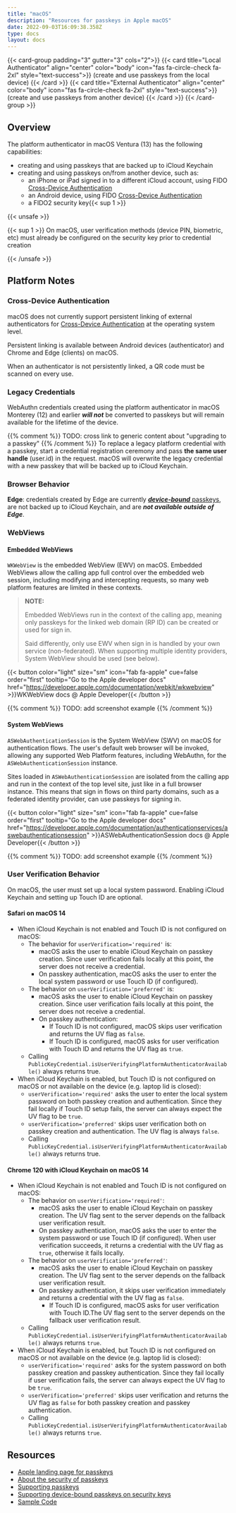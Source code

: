```yaml
---
title: "macOS"
description: "Resources for passkeys in Apple macOS"
date: 2022-09-03T16:09:38.358Z
type: docs
layout: docs
---
```


{{< card-group padding="3" gutter="3" cols="2">}}
    {{< card title="Local Authenticator" align="center" color="body" icon="fas fa-circle-check fa-2xl" style="text-success">}}
        (create and use passkeys from the local device)
    {{< /card >}}
    {{< card title="External Authenticator" align="center" color="body" icon="fas fa-circle-check fa-2xl" style="text-success">}}
        (create and use passkeys from another device)
    {{< /card >}}
{{< /card-group >}}

## Overview

The platform authenticator in macOS Ventura (13) has the following capabilities:

- creating and using passkeys that are backed up to iCloud Keychain
- creating and using passkeys on/from another device, such as:
  - an iPhone or iPad signed in to a different iCloud account, using FIDO [Cross-Device Authentication](/terms#cross-device-authentication-cda)
  - an Android device, using FIDO [Cross-Device Authentication](/terms#cross-device-authentication-cda)
  - a FIDO2 security key{{< sup 1 >}}

{{< unsafe >}}
<p class="fs-6 text-muted text-end">{{< sup 1 >}} On macOS, user verification methods (device PIN, biometric, etc) must already be configured on the security key prior to credential creation</p>
{{< /unsafe >}}

## Platform Notes

### Cross-Device Authentication

macOS does not currently support persistent linking of external authenticators for [Cross-Device Authentication](/terms#cross-device-authentication-cda) at the operating system level.

Persistent linking is available between Android devices (authenticator) and Chrome and Edge (clients) on macOS.

When an authenticator is not persistently linked, a QR code must be scanned on every use.

### Legacy Credentials

WebAuthn credentials created using the platform authenticator in macOS Monterey (12) and earlier ***will not*** be converted to passkeys but will remain available for the lifetime of the device.

{{% comment %}}  TODO: cross link to generic content about "upgrading to a passkey" {{% /comment %}}
To replace a legacy platform credential with a passkey, start a credential registration ceremony and pass **the same user handle** (user.id) in the request. macOS will overwrite the legacy credential with a new passkey that will be backed up to iCloud Keychain.

### Browser Behavior

**Edge**: credentials created by Edge are currently [***device-bound*** passkeys](/terms/#device-bound-passkey), are not backed up to iCloud Keychain, and are ***not available outside of Edge***.

### WebViews

#### Embedded WebViews

`WKWebView` is the embedded WebView (EWV) on macOS. Embedded WebViews allow the calling app full control over the embedded web session, including modifying and intercepting requests, so many web platform features are limited in these contexts.

> **NOTE:**
> 
> Embedded WebViews run in the context of the calling app, meaning only passkeys for the linked web domain (RP ID) can be created or used for sign in.
>
> Said differently, only use EWV when sign in is handled by your own service (non-federated). When supporting multiple identity providers, System WebView should be used (see below).

{{< button color="light" size="sm" icon="fab fa-apple" cue=false order="first" tooltip="Go to the Apple developer docs" href="https://developer.apple.com/documentation/webkit/wkwebview" >}}WKWebView docs @ Apple Developer{{< /button >}}

{{% comment %}} TODO: add screenshot example {{% /comment %}}

#### System WebViews

`ASWebAuthenticationSession` is the System WebView (SWV) on macOS for authentication flows. The user's default web browser will be invoked, allowing any supported Web Platform features, including WebAuthn, for the `ASWebAuthenticationSession` instance.

Sites loaded in `ASWebAuthenticationSession` are isolated from the calling app and run in the context of the top level site, just like in a full browser instance. This means that sign in flows on third party domains, such as a federated identity provider, can use passkeys for signing in.

{{< button color="light" size="sm" icon="fab fa-apple" cue=false order="first" tooltip="Go to the Apple developer docs" href="https://developer.apple.com/documentation/authenticationservices/aswebauthenticationsession" >}}ASWebAuthenticationSession docs @ Apple Developer{{< /button >}}

{{% comment %}}  TODO: add screenshot example {{% /comment %}}

### User Verification Behavior

On macOS, the user must set up a local system password. Enabling iCloud Keychain and setting up Touch ID are optional.

#### Safari on macOS 14

- When iCloud Keychain is not enabled and Touch ID is not configured on macOS:
  - The behavior for `userVerification='required'` is:
    - macOS asks the user to enable iCloud Keychain on passkey creation. Since user verification fails locally at this point, the server does not receive a credential.
    - On passkey authentication, macOS asks the user to enter the local system password or use Touch ID (if configured).
  - The behavior on `userVerification='preferred'` is:
    - macOS asks the user to enable iCloud Keychain on passkey creation. Since user verification fails locally at this point, the server does not receive a credential.
    - On passkey authentication:
      - If Touch ID is not configured, macOS skips user verification and returns the UV flag as `false`.
      - If Touch ID is configured, macOS asks for user verification with Touch ID and returns the UV flag as `true`.
  - Calling `PublicKeyCredential.isUserVerifyingPlatformAuthenticatorAvailable()` always returns true.
- When iCloud Keychain is enabled, but Touch ID is not configured on macOS or not available on the device (e.g. laptop lid is closed):
  - `userVerification='required'` asks the user to enter the local system password on both passkey creation and authentication. Since they fail locally if Touch ID setup fails, the server can always expect the UV flag to be `true`.
  - `userVerification='preferred'` skips user verification both on passkey creation and authentication. The UV flag is always `false`.
  - Calling `PublicKeyCredential.isUserVerifyingPlatformAuthenticatorAvailable()` always returns true.

#### Chrome 120 with iCloud Keychain on macOS 14

- When iCloud Keychain is not enabled and Touch ID is not configured on macOS:
  - The behavior on `userVerification='required'`:
    - macOS asks the user to enable iCloud Keychain on passkey creation. The UV flag sent to the server depends on the fallback user verification result.
    - On passkey authentication, macOS asks the user to enter the system password or use Touch ID (if configured). When user verification succeeds, it returns a credential with the UV flag as `true`, otherwise it fails locally.
  - The behavior on `userVerification='preferred'`:
    - macOS asks the user to enable iCloud Keychain on passkey creation. The UV flag sent to the server depends on the fallback user verification result.
    - On passkey authentication, it skips user verification immediately and returns a credential with the UV flag as `false`.
      - If Touch ID is configured, macOS asks for user verification with Touch ID.The UV flag sent to the server depends on the fallback user verification result.
  - Calling `PublicKeyCredential.isUserVerifyingPlatformAuthenticatorAvailable()` always returns `true`.
- When iCloud Keychain is enabled, but Touch ID is not configured on macOS or not available on the device (e.g. laptop lid is closed):
  - `userVerification='required'` asks for the system password on both passkey creation and passkey authentication. Since they fail locally if user verification fails, the server can always expect the UV flag to be `true`.
  - `userVerification='preferred'` skips user verification and returns the UV flag as `false` for both passkey creation and passkey authentication.
  - Calling `PublicKeyCredential.isUserVerifyingPlatformAuthenticatorAvailable()` always returns `true`.

## Resources

- [Apple landing page for passkeys](https://developer.apple.com/passkeys/)
- [About the security of passkeys](https://support.apple.com/en-us/HT213305)
- [Supporting passkeys](https://developer.apple.com/documentation/authenticationservices/public-private_key_authentication/supporting_passkeys)
- [Supporting device-bound passkeys on security keys](https://developer.apple.com/documentation/authenticationservices/public-private_key_authentication/supporting_security_key_authentication_using_physical_keys)
- [Sample Code](https://developer.apple.com/documentation/authenticationservices/connecting_to_a_service_with_passkeys)
